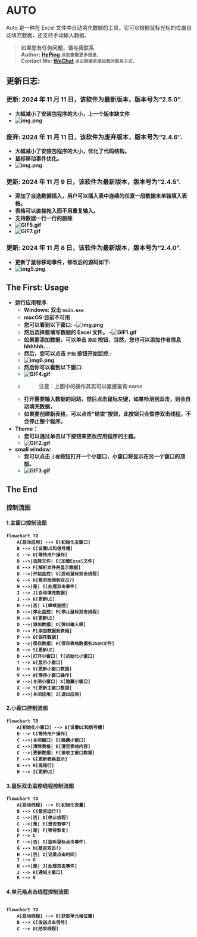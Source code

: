 AUTO
========
Auto 是一种在 Excel 文件中自动填充数据的工具。它可以根据鼠标光标的位置自动填充数据，还支持手动输入数据。
> <b>如果您有任何问题，请与我联系.<br>
> Author: [HePing](https://github.com/UF4OVER) `点击查看更多信息`. <br>
> Contact Me: [WeChat](https://github.com/UF4OVER/auto_excal/blob/master/docs/img_1.png) `点击链接来添加我的联系方式.`<br>



## 更新日志:


### 更新: 2024 年 11 月 11 日，该软件为最新版本，版本号为“2.5.0”.<br>
  - 大幅减小了安装包程序的大小，上一个版本缺文件
  - ![img.png](docs/img8.png)
###  废弃: 2024 年 11 月 11 日，该软件为废弃版本，版本号为“2.4.6”.<br>
  - 大幅减小了安装包程序的大小，优化了代码结构。
  - 鼠标移动事件优化。
  - ![img.png](docs/img7.png)
### 更新: 2024 年 11 月 9 日，该软件为最新版本，版本号为“2.4.5”.<br>
  - 添加了自选数据插入，用户可以插入表中连续的任意一段数据来单独填入表格。
  - 表格可以直接拖入而不用重复输入。
  - 支持数据一行一行的删除
  - ![GIF5.gif](docs/GIF5.gif)
  - ![GIF7.gif](docs/GIF7.gif)
### 更新: 2024 年 11 月 8 日，该软件为最新版本，版本号为“2.4.0”.<br>
  - 更新了鼠标移动事件，修改后的源码如下:
  - ![img5.png](docs/img5.png)

## The First: Usage
- 运行应用程序.
    - Windows: 双击 `main.exe`
    - macOS:目前不可用
  - 您可以看到以下窗口:
  -![img.png](docs/img.png)
  - 然后选择要填写数据的 Excel 文件。
  -![GIF1.gif](docs/GIF1.gif)
  - 如果要添加数据，可以单击 `添加` 按钮，当然，您也可以添加作者信息 hhhhhh....
  - 然后，您可以点击 `开始` 按钮开始监控.:
  - ![img6.png](docs/img6.png)
  - 然后你可以看到以下窗口:
  - ![GIF4.gif](docs/GIF4.gif)
  - >注意：上图中的操作其实可以直接查询 name
  - 打开需要输入数据的网站，然后点击鼠标左键，如果检测到双击，则会自动填充数据，
  - 如果要创建新表格，可以点击“结束”按钮，此按钮只会暂停双击线程，不会停止整个程序。
- Theme：
  - 您可以通过单击以下按钮来更改应用程序的主题。
  - ![GIF2.gif](docs/GIF2.gif)
- small window:
  - 您可以点击 `小窗`按钮打开一个小窗口，小窗口将显示在另一个窗口<b>的顶部</b>。  
  - ![GIF3.gif](docs/GIF3.gif)

## The End

### 控制流图
#### 1.主窗口控制流图
```mermaid
flowchart TD
    A[启动应用] --> B[初始化主窗口]
    B --> C[设置UI和信号槽]
    C --> D[等待用户操作]
    D -->|选择文件| E[加载Excel文件]
    E --> F[解析文件并显示数据]
    D -->|开始监控| G[启动鼠标双击线程]
    G --> H{是否检测到双击?}
    H -->|是| I[处理双击事件]
    I --> J[自动填充数据]
    J --> K[更新UI]
    H -->|否| L[继续监控]
    D -->|停止监控| M[停止鼠标双击线程]
    M --> N[更新UI]
    D -->|添加数据| O[弹出输入框]
    O --> P[添加数据到表格]
    P --> Q[保存数据]
    D -->|保存数据| R[保存表格数据到JSON文件]
    R --> S[更新UI]
    D -->|打开小窗口| T[初始化小窗口]
    T --> U[显示小窗口]
    U --> V[更新小窗口数据]
    V --> W[等待小窗口操作]
    W -->|关闭小窗口| X[隐藏小窗口]
    X --> Y[更新主窗口数据]
    D -->|关闭应用| Z[退出应用]
```

#### 2.小窗口控制流图

```mermaid
flowchart TD
    A[初始化小窗口] --> B[设置UI和信号槽]
    B --> C[等待用户操作]
    C -->|关闭窗口| D[隐藏小窗口]
    C -->|清除表格| E[清空表格内容]
    C -->|更新数据| F[接收主窗口数据]
    F --> G[更新表格显示]
    G --> H[高亮行]
    H --> I[更新UI]

```


#### 3.鼠标双击监控线程控制流图
```mermaid
flowchart TD
    A[启动线程] --> B[初始化变量]
    B --> C{是否运行?}
    C -->|否| D[停止线程]
    C -->|是| E{是否暂停?}
    E -->|是| F[等待恢复]
    F --> C
    E -->|否| G[监听鼠标点击事件]
    G --> H{是否双击?}
    H -->|否| I[记录点击时间]
    I --> G
    H -->|是| J[处理双击事件]
    J --> K[通知主窗口]
    K --> G

```

#### 4.单元格点击线程控制流图
```mermaid

flowchart TD
    A[启动线程] --> B[获取单元格位置]
    B --> C[发送点击信号]
    C --> D[结束线程]

```

